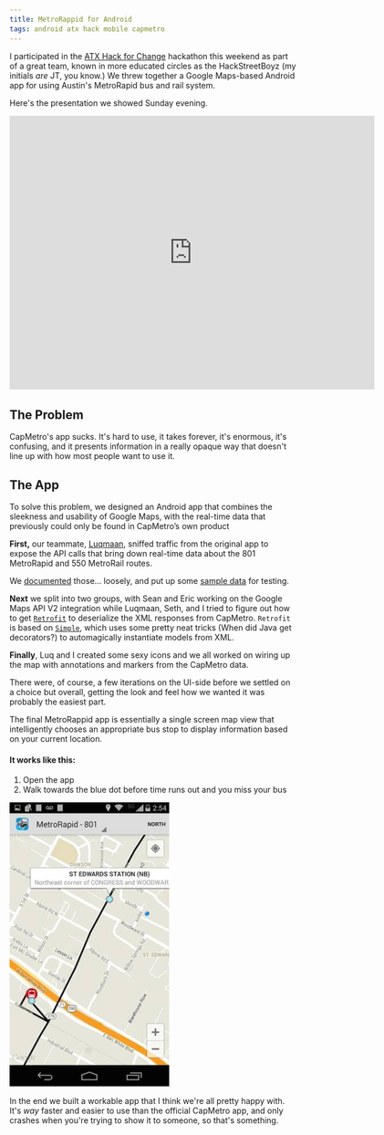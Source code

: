 ```yaml
---
title: MetroRappid for Android
tags: android atx hack mobile capmetro
---
```


I participated in the [ATX Hack for Change][hfc] hackathon this weekend as part
of a great team, known in more educated circles as the HackStreetBoyz (my
initials *are* JT, you know.) We threw together a Google Maps-based Android
app for using Austin's MetroRapid bus and rail system.

Here's the presentation we showed Sunday evening.

<iframe
src="https://docs.google.com/presentation/d/1ibSV7R3iuHEUy8y9oRkZpP21lR_euqAewKTgZeC6PrQ/embed?start=false&loop=false&delayms=3000"
frameborder="0" width="640" height="480" allowfullscreen="true"
mozallowfullscreen="true" webkitallowfullscreen="true"></iframe>


## The Problem

CapMetro's app sucks. It's hard to use, it takes forever, it's enormous, it's
confusing, and it presents information in a really opaque way that doesn't line
up with how most people want to use it.

## The App

To solve this problem, we designed an Android app that combines the sleekness
and usability of Google Maps, with the real-time data that previously could
only be found in CapMetro’s own product

**First,** our teammate, [Luqmaan][luq], sniffed traffic from the original app
to expose the API calls that bring down real-time data about the 801 MetroRapid
and 550 MetroRail routes.

We [documented][docs] those... loosely, and put up some [sample data][data] for
testing.

**Next** we split into two groups, with Sean and Eric working on the Google
Maps API V2 integration while Luqmaan, Seth, and I tried to figure out how to
get [`Retrofit`][retrofit] to deserialize the XML responses from CapMetro.
``Retrofit`` is based on [``Simple``][simple], which uses some pretty neat
tricks (When did Java get decorators?) to automagically instantiate models from
XML.

**Finally**, Luq and I created some sexy icons and we all worked on wiring up
the map with annotations and markers from the CapMetro data.

There were, of course, a few iterations on the UI-side before we settled on a
choice but overall, getting the look and feel how we wanted it was probably the
easiest part.

The final MetroRappid app is essentially a single screen map view that
intelligently chooses an appropriate bus stop to display information based
on your current location.

#### It works like this:

  1. Open the app
  2. Walk towards the blue dot before time runs out and you miss your bus

![This is the first and only screen.][img_map]

In the end we built a workable app that I think we're all pretty happy with.
It's *way* faster and easier to use than the official CapMetro app, and only
crashes when you're trying to show it to someone, so that's something.

[img_map]: /images/metrorappid_map_small.jpg
[hfc]: 2014-06-01-atxhackforchange.html
[docs]: https://github.com/luqmaan/MetroRappid/wiki/The-CapMetro-API
[luq]: https://github.com/luqmaan
[data]: https://github.com/luqmaan/MetroRappidData
[retrofit]: http://square.github.io/retrofit/
[simple]: http://simple.sourceforge.net/
